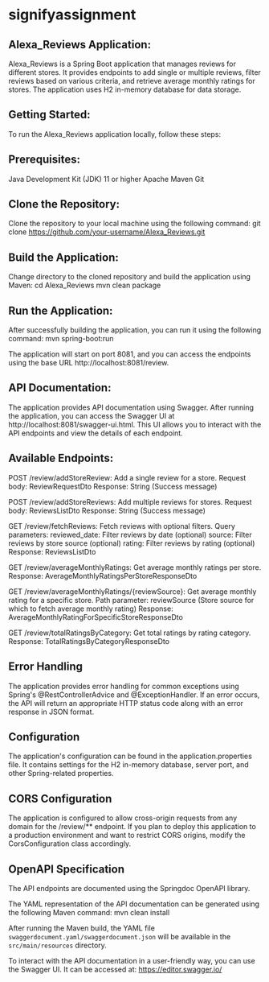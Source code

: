# signifyassignment

## Alexa_Reviews Application:
Alexa_Reviews is a Spring Boot application that manages reviews for different stores. It provides endpoints to add single or multiple reviews, filter reviews based on various criteria, and retrieve average monthly ratings for stores. The application uses H2 in-memory database for data storage.

## Getting Started:
To run the Alexa_Reviews application locally, follow these steps:

## Prerequisites:
Java Development Kit (JDK) 11 or higher
Apache Maven
Git

## Clone the Repository:
Clone the repository to your local machine using the following command: git clone https://github.com/your-username/Alexa_Reviews.git

## Build the Application:
Change directory to the cloned repository and build the application using Maven:
cd Alexa_Reviews
mvn clean package

## Run the Application:
After successfully building the application, you can run it using the following command:
mvn spring-boot:run

The application will start on port 8081, and you can access the endpoints using the base URL http://localhost:8081/review.

## API Documentation:
The application provides API documentation using Swagger. After running the application, you can access the Swagger UI at http://localhost:8081/swagger-ui.html. This UI allows you to interact with the API endpoints and view the details of each endpoint.

## Available Endpoints:
POST /review/addStoreReview: Add a single review for a store.
Request body: ReviewRequestDto
Response: String (Success message)

POST /review/addStoreReviews: Add multiple reviews for stores.
Request body: ReviewsListDto
Response: String (Success message)

GET /review/fetchReviews: Fetch reviews with optional filters.
Query parameters:
reviewed_date: Filter reviews by date (optional)
source: Filter reviews by store source (optional)
rating: Filter reviews by rating (optional)
Response: ReviewsListDto

GET /review/averageMonthlyRatings: Get average monthly ratings per store.
Response: AverageMonthlyRatingsPerStoreResponseDto

GET /review/averageMonthlyRatings/{reviewSource}: Get average monthly rating for a specific store.
Path parameter: reviewSource (Store source for which to fetch average monthly rating)
Response: AverageMonthlyRatingForSpecificStoreResponseDto

GET /review/totalRatingsByCategory: Get total ratings by rating category.
Response: TotalRatingsByCategoryResponseDto

## Error Handling
The application provides error handling for common exceptions using Spring's @RestControllerAdvice and @ExceptionHandler. If an error occurs, the API will return an appropriate HTTP status code along with an error response in JSON format.

## Configuration
The application's configuration can be found in the application.properties file. It contains settings for the H2 in-memory database, server port, and other Spring-related properties.

## CORS Configuration
The application is configured to allow cross-origin requests from any domain for the /review/** endpoint. If you plan to deploy this application to a production environment and want to restrict CORS origins, modify the CorsConfiguration class accordingly.

## OpenAPI Specification
The API endpoints are documented using the Springdoc OpenAPI library. 

The YAML representation of the API documentation can be generated using the following Maven command:
mvn clean install

After running the Maven build, the YAML file `swaggerdocument.yaml/swaggerdocument.json` will be available in the `src/main/resources` directory.

To interact with the API documentation in a user-friendly way, you can use the Swagger UI. It can be accessed at:
https://editor.swagger.io/